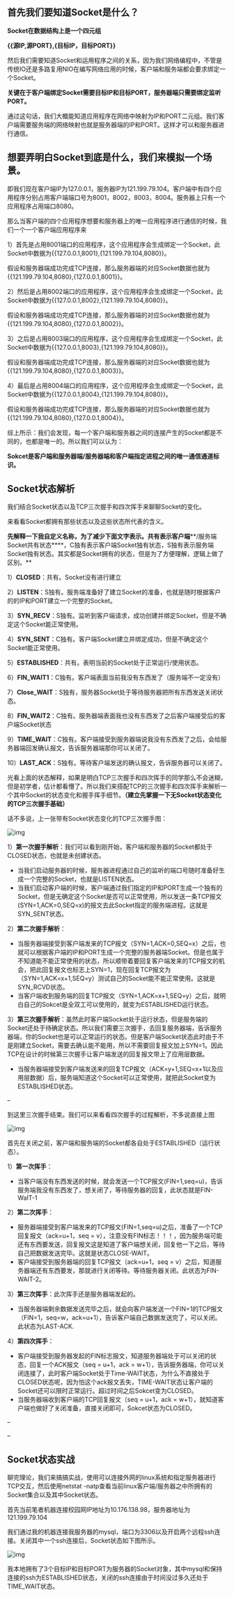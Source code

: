## 首先我们要知道Socket是什么？

**Socket在数据结构上是一个四元组**

**{{源IP,源PORT},{目标IP，目标PORT}}**

然后我们需要知道Socket和运用程序之间的关系，因为我们网络编程中，不管是传统IO还是多路复用NIO在编写网络应用的时候，客户端和服务端都会要求绑定一个Socket。

**关键在于客户端绑定Socket需要目标IP和目标PORT，服务器端只需要绑定监听PORT。**

通过这句话，我们大概能知道应用程序在网络中映射为IP和PORT二元组。我们客户端需要服务端的网络映射也就是服务器端的IP和PORT。这样才可以和服务器进行通信。





## 想要弄明白Socket到底是什么，我们来模拟一个场景。

即我们现在客户端IP为127.0.0.1，服务器IP为121.199.79.104。客户端中有四个应用程序分别占用客户端端口号为8001，8002，8003，8004。服务器上只有一个应用程序占用端口8080。

那么当客户端的四个应用程序想要和服务器上的唯一应用程序进行通信的时候，我们一个一个客户端应用程序来

1）首先是占用8001端口的应用程序，这个应用程序会生成绑定一个Socket，此Socket中数据为{{127.0.0.1,8001},{121.199.79.104,8080}}。

假设和服务器端成功完成TCP连接，那么服务器端的对应Socket数据也就为{{121.199.79.104,8080},{127.0.0.1,8001}}。

2）然后是占用8002端口的应用程序，这个应用程序会生成绑定一个Socket，此Socket中数据为{{127.0.0.1,8002},{121.199.79.104,8080}}。

假设和服务器端成功完成TCP连接，那么服务器端的对应Socket数据也就为{{121.199.79.104,8080},{127.0.0.1,8002}}。

3）之后是占用8003端口的应用程序，这个应用程序会生成绑定一个Socket，此Socket中数据为{{127.0.0.1,8003},{121.199.79.104,8080}}。

假设和服务器端成功完成TCP连接，那么服务器端的对应Socket数据也就为{{121.199.79.104,8080},{127.0.0.1,8003}}。

4）最后是占用8004端口的应用程序，这个应用程序会生成绑定一个Socket，此Socket中数据为{{127.0.0.1,8004},{121.199.79.104,8080}}。

假设和服务器端成功完成TCP连接，那么服务器端的对应Socket数据也就为{{121.199.79.104,8080},{127.0.0.1,8004}}。

综上所示：我们会发现，每一个客户端和服务器之间的连接产生的Socket都是不同的，也都是唯一的。所以我们可以认为：

**Sokcet是客户端和服务器端/服务器端和客户端指定进程之间的唯一通信通道标识。**





## Socket状态解析

我们结合Socket状态以及TCP三次握手和四次挥手来聊聊Socket的变化。

来看看Socket都拥有那些状态以及这些状态所代表的含义。

**先解释一下我自定义名称，为了减少下面文字表示。共有表示客户端****/服务端Socket共有状态****，C独有表示客户端Socket独有状态，S独有表示服务端Socket独有状态。其实都是Socket拥有的状态，但是为了方便理解，逻辑上做了区别。**

1）**CLOSED**：共有。Socket没有进行建立

2）**LISTEN**：S独有。服务端准备好了建立Socket的准备，也就是随时根据客户的的IP和PORT建立一个完整的Socket。

3）**SYN_RECV**：S独有。监听到客户端请求，成功创建并绑定Socket，但是不确定这个Socket能正常使用。

4）**SYN_SENT**：C独有。客户端Socket建立并绑定成功，但是不确定这个Socket能正常使用。

5）**ESTABLISHED**：共有。表明当前的Socket处于正常运行/使用状态。

6）**FIN_WAIT1**：C独有。客户端表面当前我没有东西发了（服务端不一定没有）

7）**Close_WAIT**：S独有，服务器Socket处于等待服务器把所有东西发送关闭状态。

8）**FIN_WAIT2**：C独有。服务器端表面我也没有东西发了之后客户端接受后的客户端Socket状态

9）**TIME_WAIT**：C独有。客户端接受到服务器端说我没有东西发了之后，会给服务器端回发确认报文，告诉服务器端那你可以关闭了。

10）**LAST_ACK**：S独有。等待客户端发送的确认报文，告诉服务器可以关闭了。

光看上面的状态解释，如果是明白TCP三次握手和四次挥手的同学那么不会迷糊，但是初学者，估计都看懵了。所以我们来搭配TCP的三次握手和四次挥手来解析一个其中Socket的状态变化和握手挥手细节。**（建立先掌握一下无Socket状态变化的TCP三次握手基础）**

话不多说，上一张带有Socket状态变化的TCP三次握手图：

![img](../图库/network.png)

1）**第一次握手解析**：我们可以看到刚开始，客户端和服务器的Socket都处于CLOSED状态，也就是未创建状态。

- 当我们启动服务器的时候，服务器进程通过自己的监听的端口号随时准备好生成一个完整的Socket，也就是LISTEN状态。
- 当我们启动客户端的时候，客户端通过我们指定的IP和PORT生成一个独有的Socket，但是无确定这个Socket是否可以正常使用，所以发送一条TCP报文(SYN=1,ACK=0,SEQ=x)的报文去此Socket指定的服务端进程。这就是SYN_SENT状态。

2）**第二次握手解析**：

- 当服务器端接受到客户端发来的TCP报文（SYN=1,ACK=0,SEQ=x）之后，也就可以根据客户端的IP和PORT生成一个完整的服务器端Socket。但是也属于不知道能不能正常使用的状态，所以顺带着要回复客户端发来的TCP报文的机会，把此回复报文也标志上SYN=1，现在回复TCP报文为（SYN=1,ACK=x+1,SEQ=y）测试自己的Socket能不能正常使用。这就是SYN_RCVD状态。
- 当客户端收到服务端的回复TCP报文（SYN=1,ACK=x+1,SEQ=y）之后，就明白自己的Sokcet是全双工可以使用的，就变为ESTABLISHED运行状态。

3）**第三次握手解析**：虽然此时客户端Socket处于运行状态，但是服务端的Socket还处于待确定状态。所以我们需要三次握手，去回复服务器端，告诉服务器端，你的Socket也是可以正常运行的状态。但是客户端Socket状态此时由于不是刚建立Socket，需要去确认能不能用，所以不需要回复报文加上SYN=1。因此TCP在设计的时候第三次握手让客户端发送的回复报文带上了应用层数据。

- 当服务器端接受到客户端发送来的回复TCP报文（ACK=y+1,SEQ=x+1以及应用层数据）后，服务端知道这个Socket可以正常使用，就把此Socket变为ESTABLISHED状态。

–

到这里三次握手结束。我们可以来看看四次握手的过程解析，不多说直接上图

![img](../图库/network02.png)

首先在关闭之前，客户端和服务端的Socket都各自处于ESTABLISHED（运行状态）。

1）**第一次挥手**：

- 当客户端没有东西发送的时候，就会发送一个TCP报文(FIN=1,seq=u)，告诉服务端我没有东西发了，想关闭了，等待服务器的回复，此状态就是FIN-WaIT-1

2）**第二次挥手**：

- 服务器端接受到客户端发来的TCP报文(FIN=1,seq=u)之后，准备了一个TCP回复报文（ack=u+1，seq = v），注意没有FIN标志！！！，因为服务端可能还有东西要发送，回复报文这是知道了客户端想关闭，回复他一下之后，等待自己把数据发送完毕。这就是状态CLOSE-WAIT。
- 客户端接受到服务器端的回复TCP报文（ack=u+1，seq = v）之后，知道服务器端还有东西要发，那就进行关闭等待。等待服务器关闭。此状态为FIN-WAIT-2。

3）**第三次挥手**：此次挥手还是服务器端发起的。

- 当服务器端剩余数据发送完毕之后，就会向客户端发送一个FIN=1的TCP报文（FIN=1，seq=w，ack=u+1），告诉客户端自己数据发送完了，可以关闭。此状态为LAST-ACK.

4）**第四次挥手**：

- 客户端接受到服务器发起的FIN标志报文，知道服务器端处于可以关闭的状态，回复一个ACK报文（seq = u+1，ack = w+1），告诉服务器端，你可以关闭连接了，此时客户端Socket处于Time-WAIT状态，为什么不直接处于CLOSED状态呢，因为怕这个ack报文丢失，TIME-WAIT状态让客户端的Socket还可以限时正常运行。超过时间之后Sokcet变为CLOSED。
- 当服务器端收到客户端的TCP回复报文（seq = u+1，ack = w+1），就知道客户端也做好了关闭准备，直接关闭即可，Sokcet状态为CLOSED。

–

–

## Socket状态实战

聊完理论，我们来搞搞实战，使用可以连接外网的linux系统和指定服务器进行TCP交互，然后使用netstat -natp查看当前linux客户端/服务器之中所拥有的Socket集合以及其中Socket状态。

首先当前笔者机器连接校园网IP地址为10.176.138.98，服务器地址为121.199.79.104

我们通过我的机器连接我服务器的mysql，端口为3306以及开启两个远程ssh连接。关闭其中一个ssh连接后，Socket状态如下图所示。

![img](../图库/network03.png)

我本地拥有了3个目标IP和目标PORT为服务器的Socket对象，其中mysql和保持连接的ssh为ESTABLISHED状态，关闭的ssh连接由于时间没过多久还处于TIME_WAIT状态。